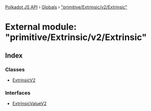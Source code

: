 [Polkadot JS API](../README.md) › [Globals](../globals.md) › ["primitive/Extrinsic/v2/Extrinsic"](_primitive_extrinsic_v2_extrinsic_.md)

# External module: "primitive/Extrinsic/v2/Extrinsic"

## Index

### Classes

* [ExtrinsicV2](../classes/_primitive_extrinsic_v2_extrinsic_.extrinsicv2.md)

### Interfaces

* [ExtrinsicValueV2](../interfaces/_primitive_extrinsic_v2_extrinsic_.extrinsicvaluev2.md)
